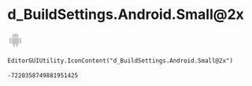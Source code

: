 # d_BuildSettings.Android.Small@2x
![](/img/d_BuildSettings.Android.Small@2x.png)

``` CSharp
EditorGUIUtility.IconContent("d_BuildSettings.Android.Small@2x")
```
```
-7220358749881951425
```
